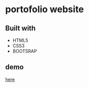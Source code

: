 # portofolio website

## Built with
- HTML5
- CSS3
- BOOTSRAP

## demo
[here](https://miraa8.github.io/Portofolio/)
